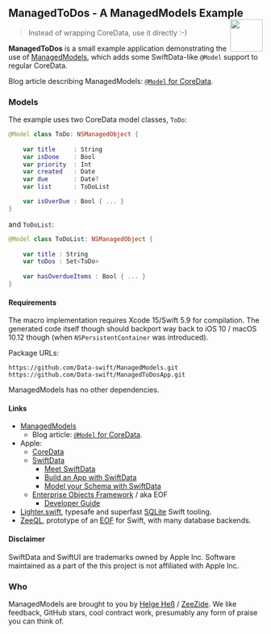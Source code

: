 <h2>ManagedToDos - A ManagedModels Example
  <img src="https://zeezide.com/img/managedmodels/ManagedModelsApp128.png"
       align="right" width="64" height="64" />
</h2>

> Instead of wrapping CoreData, use it directly :-)

**ManagedToDos** is a small example application demonstrating the use of
[ManagedModels](https://github.com/Data-swift/ManagedModels/),
which adds some SwiftData-like `@Model` support to regular CoreData.

Blog article describing ManagedModels: [`@Model` for CoreData](https://www.alwaysrightinstitute.com/managedmodels/).


### Models

The example uses two CoreData model classes, `ToDo`:
```swift
@Model class ToDo: NSManagedObject {
    
    var title     : String
    var isDone    : Bool
    var priority  : Int
    var created   : Date
    var due       : Date?
    var list      : ToDoList

    var isOverDue : Bool { ... }
}
```
and `ToDoList`:
```swift
@Model class ToDoList: NSManagedObject {
    
    var title : String
    var toDos : Set<ToDo>
    
    var hasOverdueItems : Bool { ... }
}
```


#### Requirements

The macro implementation requires Xcode 15/Swift 5.9 for compilation.
The generated code itself though should backport way back to 
iOS 10 / macOS 10.12 though (when `NSPersistentContainer` was introduced).

Package URLs:
```
https://github.com/Data-swift/ManagedModels.git
https://github.com/Data-swift/ManagedToDosApp.git
```

ManagedModels has no other dependencies.


#### Links

- [ManagedModels](https://github.com/Data-swift/ManagedModels/)
  - Blog article: [`@Model` for CoreData](https://www.alwaysrightinstitute.com/managedmodels/).
- Apple:
  - [CoreData](https://developer.apple.com/documentation/coredata)
  - [SwiftData](https://developer.apple.com/documentation/swiftdata)
    - [Meet SwiftData](https://developer.apple.com/videos/play/wwdc2023/10187)
    - [Build an App with SwiftData](https://developer.apple.com/videos/play/wwdc2023/10154)
    - [Model your Schema with SwiftData](https://developer.apple.com/videos/play/wwdc2023/10195)
  - [Enterprise Objects Framework](https://en.wikipedia.org/wiki/Enterprise_Objects_Framework) / aka EOF
    - [Developer Guide](https://developer.apple.com/library/archive/documentation/LegacyTechnologies/WebObjects/WebObjects_4.5/System/Documentation/Developer/EnterpriseObjects/DevGuide/EOFDevGuide.pdf)
- [Lighter.swift](https://github.com/Lighter-swift), typesafe and superfast 
  [SQLite](https://www.sqlite.org) Swift tooling.
- [ZeeQL](http://zeeql.io), prototype of an 
  [EOF](https://en.wikipedia.org/wiki/Enterprise_Objects_Framework) for Swift,
  with many database backends.
  


#### Disclaimer

SwiftData and SwiftUI are trademarks owned by Apple Inc. Software maintained as 
a part of the this project is not affiliated with Apple Inc.


### Who

ManagedModels are brought to you by
[Helge Heß](https://github.com/helje5/) / [ZeeZide](https://zeezide.de).
We like feedback, GitHub stars, cool contract work, 
presumably any form of praise you can think of.
